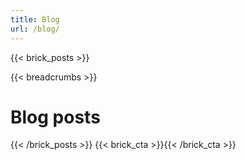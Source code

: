 ```yaml
---
title: Blog
url: /blog/
---
```

{{< brick_posts >}}

{{< breadcrumbs >}}

# Blog posts

{{< /brick_posts >}}
{{< brick_cta >}}{{< /brick_cta >}}